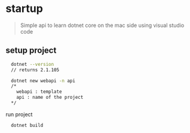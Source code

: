  # startup
 
 > Simple api to learn dotnet core on the mac side using visual studio code

## setup project

``` bash
  dotnet --version
  // returns 2.1.105
```

```bash
  dotnet new webapi -n api
  /*
    webapi : template
    api : name of the project
  */
```

run project

```
  dotnet build 
```